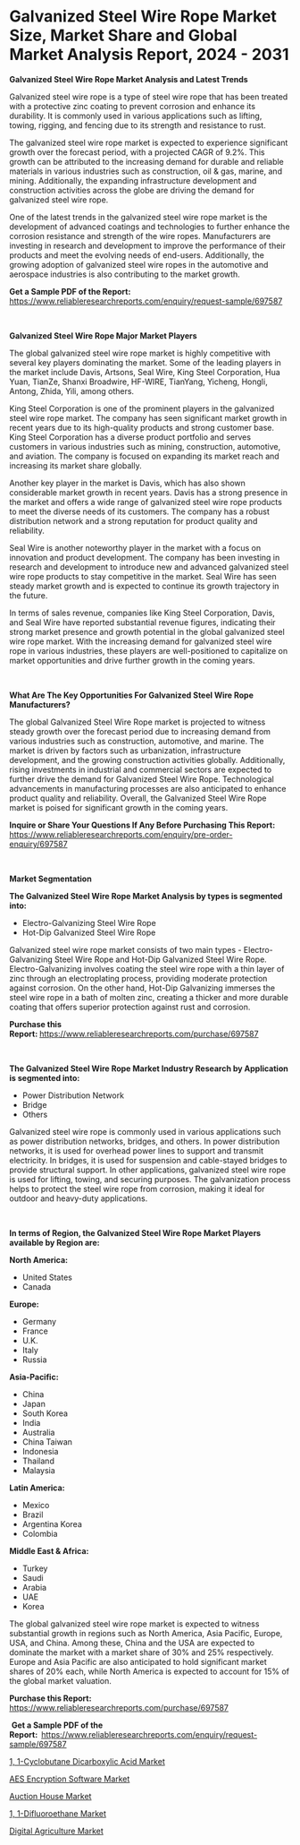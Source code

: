 <p><h1>Galvanized Steel Wire Rope Market Size, Market Share and Global Market Analysis Report, 2024 - 2031</h1></p><p><strong>Galvanized Steel Wire Rope Market Analysis and Latest Trends</strong></p>
<p><p>Galvanized steel wire rope is a type of steel wire rope that has been treated with a protective zinc coating to prevent corrosion and enhance its durability. It is commonly used in various applications such as lifting, towing, rigging, and fencing due to its strength and resistance to rust.</p><p>The galvanized steel wire rope market is expected to experience significant growth over the forecast period, with a projected CAGR of 9.2%. This growth can be attributed to the increasing demand for durable and reliable materials in various industries such as construction, oil & gas, marine, and mining. Additionally, the expanding infrastructure development and construction activities across the globe are driving the demand for galvanized steel wire rope.</p><p>One of the latest trends in the galvanized steel wire rope market is the development of advanced coatings and technologies to further enhance the corrosion resistance and strength of the wire ropes. Manufacturers are investing in research and development to improve the performance of their products and meet the evolving needs of end-users. Additionally, the growing adoption of galvanized steel wire ropes in the automotive and aerospace industries is also contributing to the market growth.</p></p>
<p><strong>Get a Sample PDF of the Report:&nbsp;</strong> <a href="https://www.reliableresearchreports.com/enquiry/request-sample/697587">https://www.reliableresearchreports.com/enquiry/request-sample/697587</a></p>
<p>&nbsp;</p>
<p><strong>Galvanized Steel Wire Rope Major Market Players</strong></p>
<p><p>The global galvanized steel wire rope market is highly competitive with several key players dominating the market. Some of the leading players in the market include Davis, Artsons, Seal Wire, King Steel Corporation, Hua Yuan, TianZe, Shanxi Broadwire, HF-WIRE, TianYang, Yicheng, Hongli, Antong, Zhida, Yili, among others.</p><p>King Steel Corporation is one of the prominent players in the galvanized steel wire rope market. The company has seen significant market growth in recent years due to its high-quality products and strong customer base. King Steel Corporation has a diverse product portfolio and serves customers in various industries such as mining, construction, automotive, and aviation. The company is focused on expanding its market reach and increasing its market share globally.</p><p>Another key player in the market is Davis, which has also shown considerable market growth in recent years. Davis has a strong presence in the market and offers a wide range of galvanized steel wire rope products to meet the diverse needs of its customers. The company has a robust distribution network and a strong reputation for product quality and reliability.</p><p>Seal Wire is another noteworthy player in the market with a focus on innovation and product development. The company has been investing in research and development to introduce new and advanced galvanized steel wire rope products to stay competitive in the market. Seal Wire has seen steady market growth and is expected to continue its growth trajectory in the future.</p><p>In terms of sales revenue, companies like King Steel Corporation, Davis, and Seal Wire have reported substantial revenue figures, indicating their strong market presence and growth potential in the global galvanized steel wire rope market. With the increasing demand for galvanized steel wire rope in various industries, these players are well-positioned to capitalize on market opportunities and drive further growth in the coming years.</p></p>
<p>&nbsp;</p>
<p><strong>What Are The Key Opportunities For Galvanized Steel Wire Rope Manufacturers?</strong></p>
<p><p>The global Galvanized Steel Wire Rope market is projected to witness steady growth over the forecast period due to increasing demand from various industries such as construction, automotive, and marine. The market is driven by factors such as urbanization, infrastructure development, and the growing construction activities globally. Additionally, rising investments in industrial and commercial sectors are expected to further drive the demand for Galvanized Steel Wire Rope. Technological advancements in manufacturing processes are also anticipated to enhance product quality and reliability. Overall, the Galvanized Steel Wire Rope market is poised for significant growth in the coming years.</p></p>
<p><strong>Inquire or Share Your Questions If Any Before Purchasing This Report:</strong> <a href="https://www.reliableresearchreports.com/enquiry/pre-order-enquiry/697587">https://www.reliableresearchreports.com/enquiry/pre-order-enquiry/697587</a></p>
<p>&nbsp;</p>
<p><strong>Market Segmentation</strong></p>
<p><strong>The Galvanized Steel Wire Rope Market Analysis by types is segmented into:</strong></p>
<p><ul><li>Electro-Galvanizing Steel Wire Rope</li><li>Hot-Dip Galvanized Steel Wire Rope</li></ul></p>
<p><p>Galvanized steel wire rope market consists of two main types - Electro-Galvanizing Steel Wire Rope and Hot-Dip Galvanized Steel Wire Rope. Electro-Galvanizing involves coating the steel wire rope with a thin layer of zinc through an electroplating process, providing moderate protection against corrosion. On the other hand, Hot-Dip Galvanizing immerses the steel wire rope in a bath of molten zinc, creating a thicker and more durable coating that offers superior protection against rust and corrosion.</p></p>
<p><strong>Purchase this Report:&nbsp;</strong><a href="https://www.reliableresearchreports.com/purchase/697587">https://www.reliableresearchreports.com/purchase/697587</a></p>
<p>&nbsp;</p>
<p><strong>The Galvanized Steel Wire Rope Market Industry Research by Application is segmented into:</strong></p>
<p><ul><li>Power Distribution Network</li><li>Bridge</li><li>Others</li></ul></p>
<p><p>Galvanized steel wire rope is commonly used in various applications such as power distribution networks, bridges, and others. In power distribution networks, it is used for overhead power lines to support and transmit electricity. In bridges, it is used for suspension and cable-stayed bridges to provide structural support. In other applications, galvanized steel wire rope is used for lifting, towing, and securing purposes. The galvanization process helps to protect the steel wire rope from corrosion, making it ideal for outdoor and heavy-duty applications.</p></p>
<p>&nbsp;</p>
<p><strong>In terms of Region, the Galvanized Steel Wire Rope Market Players available by Region are:</strong></p>
<p>
    <p> <strong> North America: </strong>
        <ul>
            <li>United States</li>
            <li>Canada</li>
        </ul>
        </p> 
    <p> <strong> Europe: </strong>
        <ul>
            <li>Germany</li>
            <li>France</li>
            <li>U.K.</li>
            <li>Italy</li>
            <li>Russia</li>
        </ul>
        </p> 
    <p> <strong> Asia-Pacific: </strong>
        <ul>
            <li>China</li>
            <li>Japan</li>
            <li>South Korea</li>
            <li>India</li>
            <li>Australia</li>
            <li>China Taiwan</li>
            <li>Indonesia</li>
            <li>Thailand</li>
            <li>Malaysia</li>
        </ul>
        </p> 
    <p> <strong> Latin America: </strong>
        <ul>
            <li>Mexico</li>
            <li>Brazil</li>
            <li>Argentina Korea</li>
            <li>Colombia</li>
        </ul>
        </p> 
    <p> <strong> Middle East & Africa: </strong>
        <ul>
            <li>Turkey</li>
            <li>Saudi</li>
            <li>Arabia</li>
            <li>UAE</li>
            <li>Korea</li>
        </ul>
    </p>
    </p>
<p><p>The global galvanized steel wire rope market is expected to witness substantial growth in regions such as North America, Asia Pacific, Europe, USA, and China. Among these, China and the USA are expected to dominate the market with a market share of 30% and 25% respectively. Europe and Asia Pacific are also anticipated to hold significant market shares of 20% each, while North America is expected to account for 15% of the global market valuation.</p></p>
<p><strong>Purchase this Report: </strong><a href="https://www.reliableresearchreports.com/purchase/697587">https://www.reliableresearchreports.com/purchase/697587</a></p>
<p>&nbsp;<strong>Get a Sample PDF of the Report:&nbsp;&nbsp;</strong><a href="https://www.reliableresearchreports.com/enquiry/request-sample/697587">https://www.reliableresearchreports.com/enquiry/request-sample/697587</a></p>
<p><strong></strong></p>
<p><p><a href="https://github.com/lababdou/Market-Research-Report-List-1/blob/main/1-1-cyclobutane-dicarboxylic-acid-market.md">1, 1-Cyclobutane Dicarboxylic Acid Market</a></p><p><a href="https://medium.com/p/e5d49786753c/edit">AES Encryption Software Market</a></p><p><a href="https://medium.com/p/98406288abce/edit">Auction House Market</a></p><p><a href="https://github.com/derrinmiltonellis35gcl/Market-Research-Report-List-1/blob/main/1-1-difluoroethane-market.md">1, 1-Difluoroethane Market</a></p><p><a href="https://medium.com/p/0a72c3c47048/edit">Digital Agriculture Market</a></p></p>